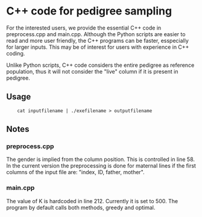 # C++ code for pedigree sampling


For the interested users, we provide the essential C++ code in preprocess.cpp and main.cpp. Although the Python scripts are easier to read and more user friendly, the C++ programs can be faster, esspecially for larger inputs. This may be of interest for users with experience in C++ coding.

Unlike Python scripts, C++ code considers the entire pedigree as reference population, thus it will not consider the "live" column if it is present in pedigree.

## Usage

		cat inputfilename | ./exefilename > outputfilename

## Notes

### preprocess.cpp


The gender is implied from the column position. This is controlled in line 58. In the current version the preprocessing is done for maternal lines if the first columns of the input file are: "index, ID, father, mother". 

### main.cpp


The value of K is hardcoded in line 212. Currently it is set to 500. The program by default calls both methods, greedy and optimal. 



